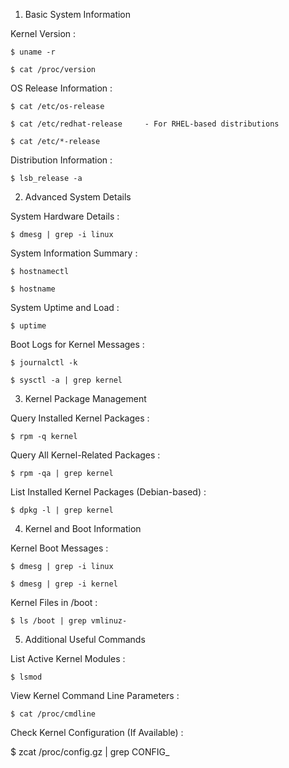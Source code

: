 1. Basic System Information

  Kernel Version : 

    $ uname -r
  
    $ cat /proc/version

  OS Release Information : 

    $ cat /etc/os-release

    $ cat /etc/redhat-release     - For RHEL-based distributions

    $ cat /etc/*-release

  Distribution Information : 

    $ lsb_release -a


2. Advanced System Details

  System Hardware Details : 

    $ dmesg | grep -i linux

  System Information Summary : 

    $ hostnamectl

    $ hostname

  System Uptime and Load : 

    $ uptime

  Boot Logs for Kernel Messages : 

    $ journalctl -k 

    $ sysctl -a | grep kernel 

3. Kernel Package Management 

  Query Installed Kernel Packages : 

    $ rpm -q kernel 

  Query All Kernel-Related Packages : 

    $ rpm -qa | grep kernel

  List Installed Kernel Packages (Debian-based) :

    $ dpkg -l | grep kernel


4. Kernel and Boot Information

  Kernel Boot Messages :

    $ dmesg | grep -i linux

    $ dmesg | grep -i kernel

  Kernel Files in /boot :

    $ ls /boot | grep vmlinuz-

5. Additional Useful Commands

  List Active Kernel Modules :

    $ lsmod

  View Kernel Command Line Parameters  :

    $ cat /proc/cmdline

  Check Kernel Configuration (If Available) :

   $ zcat /proc/config.gz | grep CONFIG_
